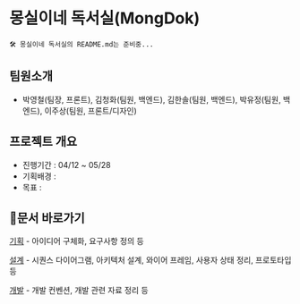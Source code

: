 # 몽실이네 독서실(MongDok)



```
🛠 몽실이네 독서실의 README.md는 준비중...
```



## 팀원소개

* 박영철(팀장, 프론트), 김청화(팀원, 백엔드), 김한솔(팀원, 백엔드), 박유정(팀원, 백엔드), 이주상(팀원, 프론트/디자인)



## 프로젝트 개요
* 진행기간 : 04/12 ~ 05/28
* 기획배경 : 
* 목표 : 



## 📄문서 바로가기

[기획](./docs/1_planning) - 아이디어 구체화, 요구사항 정의 등

[설계](./docs/2_design) - 시퀀스 다이어그램, 아키텍처 설계, 와이어 프레임, 사용자 상태 정리, 프로토타입 등

[개발](./docs/3_develop) - 개발 컨벤션, 개발 관련 자료 정리 등

